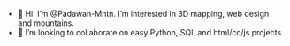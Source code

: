 - 👋 Hi! I’m @Padawan-Mntn. I’m interested in 3D mapping, web design and mountains.
- 💞️ I’m looking to collaborate on easy Python, SQL and html/cc/js projects

<!---
Padawan-Mntn/Padawan-Mntn is a ✨ special ✨ repository because its `README.md` (this file) appears on your GitHub profile.
You can click the Preview link to take a look at your changes.
--->
